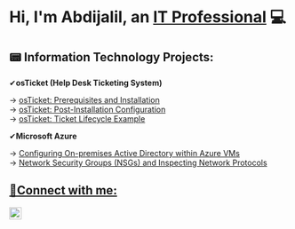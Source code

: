 <h1>Hi, I'm Abdijalil, an <a href="https://linkedin.com/in/abdijalilimam">IT Professional</a> 💻</h1>

<h2>📟 Information Technology Projects:</h2>
✔<b>osTicket (Help Desk Ticketing System)</b>
 <p> 
 → <a href="https://github.com/abdijalilimam/osTicket-Prereqs">osTicket: Prerequisites and Installation </a> <br>
 → <a href="https://github.com/abdijalilimam/osticket-post">osTicket: Post-Installation Configuration </a> <br>
 → <a href="https://github.com/abdijalilimam/ticket-lifecycle/blob/main/README.md">osTicket: Ticket Lifecycle Example </a>
 </p>
✔<b>Microsoft Azure</b>
 <p>
  → <a href="https://github.com/abdijalilimam/ostickets-ad/blob/main/README.md"> Configuring On-premises Active Directory within Azure VMs </a> <br>
  → <a href="https://github.com/abdijalilimam/azure-network-protocols/tree/main"> Network Security Groups (NSGs) and Inspecting Network Protocols
 </p>
<h2>📱Connect with me:</h2>

[<img align="left" alt="Josh | LinkedIn" width="22px" src="https://cdn.jsdelivr.net/npm/simple-icons@v3/icons/linkedin.svg" />][linkedin]

[linkedin]: https://www.linkedin.com/in/abdijalilimam/
